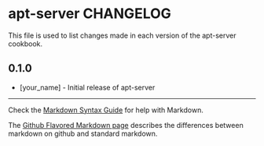 apt-server CHANGELOG
====================

This file is used to list changes made in each version of the apt-server cookbook.

0.1.0
-----
- [your_name] - Initial release of apt-server

- - -
Check the [Markdown Syntax Guide](http://daringfireball.net/projects/markdown/syntax) for help with Markdown.

The [Github Flavored Markdown page](http://github.github.com/github-flavored-markdown/) describes the differences between markdown on github and standard markdown.
